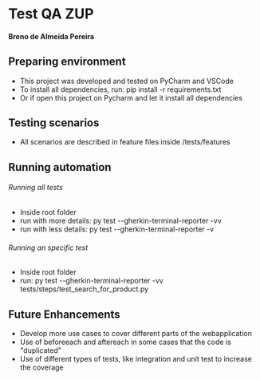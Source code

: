 # Test QA ZUP 
#### Breno de Almeida Pereira

## Preparing environment
- This project was developed and tested on PyCharm and VSCode
- To install all dependencies, run: pip install -r requirements.txt
- Or if open this project on Pycharm and let it install all dependencies  

## Testing scenarios
- All scenarios are described in feature files inside /tests/features

## Running automation

###### Running all tests
- Inside root folder
- run with more details: py test --gherkin-terminal-reporter -vv
- run with less details: py test --gherkin-terminal-reporter -v

###### Running an specific test
- Inside root folder
- run: py test --gherkin-terminal-reporter -vv tests/steps/test_search_for_product.py

## Future Enhancements
- Develop more use cases to cover different parts of the webapplication
- Use of beforeeach and aftereach in some cases that the code is "duplicated"
- Use of different types of tests, like integration and unit test to increase the coverage
